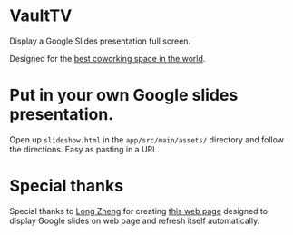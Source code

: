 # VaultTV

Display a Google Slides presentation full screen. 

Designed for the [best coworking space in the world](http://crvault.com/). 

# Put in your own Google slides presentation.

Open up `slideshow.html` in the `app/src/main/assets/` directory and follow the directions. Easy as pasting in a URL.  

# Special thanks

Special thanks to [Long Zheng](http://www.istartedsomething.com/20130618/work-hack-use-google-docs-to-create-an-automatically-updating-tv-kiosk-presentation/) for creating [this web page](http://www.istartedsomething.com/20130618/work-hack-use-google-docs-to-create-an-automatically-updating-tv-kiosk-presentation/) designed to display Google slides on web page and refresh itself automatically. 